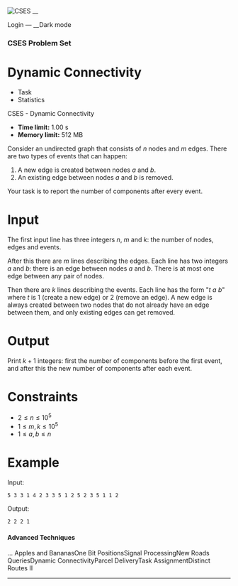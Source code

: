 ![CSES](/logo.png?1) __

Login — __Dark mode

### CSES Problem Set

# Dynamic Connectivity

  * Task
  * Statistics

CSES - Dynamic Connectivity

  * **Time limit:** 1.00 s
  * **Memory limit:** 512 MB

Consider an undirected graph that consists of $n$ nodes and $m$ edges. There
are two types of events that can happen:

  1. A new edge is created between nodes $a$ and $b$.
  2. An existing edge between nodes $a$ and $b$ is removed.

Your task is to report the number of components after every event.

# Input

The first input line has three integers $n$, $m$ and $k$: the number of nodes,
edges and events.

After this there are $m$ lines describing the edges. Each line has two
integers $a$ and $b$: there is an edge between nodes $a$ and $b$. There is at
most one edge between any pair of nodes.

Then there are $k$ lines describing the events. Each line has the form "$t$
$a$ $b$" where $t$ is 1 (create a new edge) or 2 (remove an edge). A new edge
is always created between two nodes that do not already have an edge between
them, and only existing edges can get removed.

# Output

Print $k+1$ integers: first the number of components before the first event,
and after this the new number of components after each event.

# Constraints

  * $2 \le n \le 10^5$
  * $1 \le m,k \le 10^5$
  * $1 \le a,b \le n$

# Example

Input:

``` 5 3 3 1 4 2 3 3 5 1 2 5 2 3 5 1 1 2 ```

Output:

``` 2 2 2 1 ```

#### Advanced Techniques

... Apples and BananasOne Bit PositionsSignal ProcessingNew Roads
QueriesDynamic ConnectivityParcel DeliveryTask AssignmentDistinct Routes II

* * *

